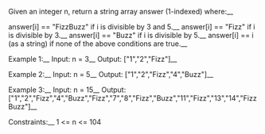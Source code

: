 Given an integer n, return a string array answer (1-indexed) where:__

answer[i] == "FizzBuzz" if i is divisible by 3 and 5.__
answer[i] == "Fizz" if i is divisible by 3.__
answer[i] == "Buzz" if i is divisible by 5.__
answer[i] == i (as a string) if none of the above conditions are true.__
 
Example 1:__
Input: n = 3__
Output: ["1","2","Fizz"]__

Example 2:__
Input: n = 5__
Output: ["1","2","Fizz","4","Buzz"]__

Example 3:__
Input: n = 15__
Output: ["1","2","Fizz","4","Buzz","Fizz","7","8","Fizz","Buzz","11","Fizz","13","14","FizzBuzz"]__
 
Constraints:__
1 <= n <= 104

